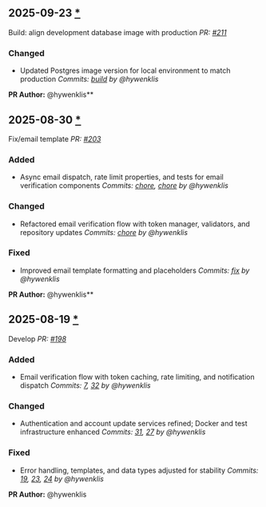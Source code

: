 ## 2025-09-23 [*](https://github.com/hywenklis/buddy-api/pull/211)

Build: align development database image with production
*PR: [#211](https://github.com/hywenklis/buddy-api/pull/211)*

### Changed
- Updated Postgres image version for local environment to match production
  *Commits: [build](https://github.com/hywenklis/buddy-api/commit/build) by @hywenklis*

**PR Author:** @hywenklis**

## 2025-08-30 [*](https://github.com/hywenklis/buddy-api/pull/203)

Fix/email template
*PR: [#203](https://github.com/hywenklis/buddy-api/pull/203)*

### Added
- Async email dispatch, rate limit properties, and tests for email verification components
  *Commits: [chore](https://github.com/hywenklis/buddy-api/commit/chore), [chore](https://github.com/hywenklis/buddy-api/commit/chore) by @hywenklis*

### Changed
- Refactored email verification flow with token manager, validators, and repository updates
  *Commits: [chore](https://github.com/hywenklis/buddy-api/commit/chore) by @hywenklis*

### Fixed
- Improved email template formatting and placeholders
  *Commits: [fix](https://github.com/hywenklis/buddy-api/commit/fix) by @hywenklis*

**PR Author:** @hywenklis**

## 2025-08-19 [*](https://github.com/hywenklis/buddy-api/pull/198)

Develop
*PR: [#198](https://github.com/hywenklis/buddy-api/pull/198)*

### Added
- Email verification flow with token caching, rate limiting, and notification dispatch
  *Commits: [7](https://github.com/hywenklis/buddy-api/commit/7), [32](https://github.com/hywenklis/buddy-api/commit/32) by @hywenklis*

### Changed
- Authentication and account update services refined; Docker and test infrastructure enhanced
  *Commits: [31](https://github.com/hywenklis/buddy-api/commit/31), [27](https://github.com/hywenklis/buddy-api/commit/27) by @hywenklis*

### Fixed
- Error handling, templates, and data types adjusted for stability
  *Commits: [19](https://github.com/hywenklis/buddy-api/commit/19), [23](https://github.com/hywenklis/buddy-api/commit/23), [24](https://github.com/hywenklis/buddy-api/commit/24) by @hywenklis*

**PR Author:** @hywenklis
